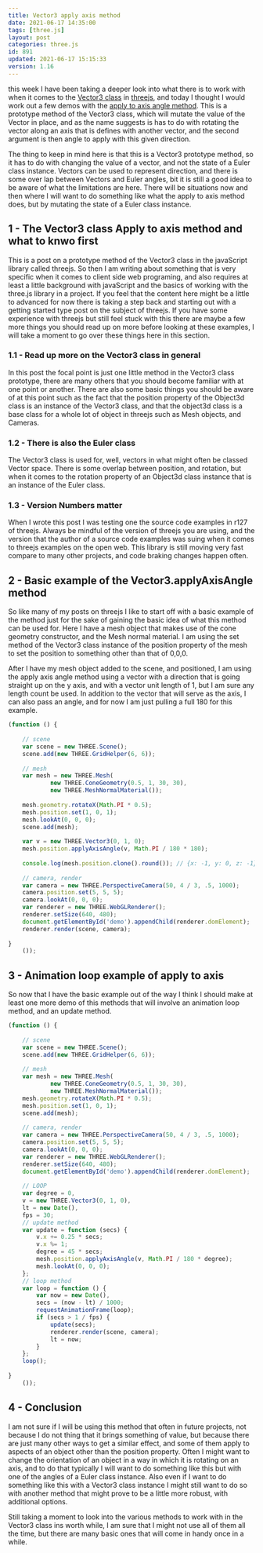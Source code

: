 ```yaml
---
title: Vector3 apply axis method
date: 2021-06-17 14:35:00
tags: [three.js]
layout: post
categories: three.js
id: 891
updated: 2021-06-17 15:15:33
version: 1.16
---
```


this week I have been taking a deeper look into what there is to work with when it comes to the [Vector3 class](/2018/04/15/threejs-vector3/) in [threejs](https://threejs.org/docs/index.html#manual/en/introduction/Creating-a-scene), and today I thought I would work out a few demos with the [apply to axis angle method](https://threejs.org/docs/#api/en/math/Vector3.applyAxisAngle). This is a prototype method of the Vector3 class, which will mutate the value of the Vector in place, and as the name suggests is has to do with rotating the vector along an axis that is defines with another vector, and the second argument is then angle to apply with this given direction.

The thing to keep in mind here is that this is a Vector3 prototype method, so it has to do with changing the value of a vector, and not the state of a Euler class instance. Vectors can be used to represent direction, and there is some over lap between Vectors and Euler angles, bit it is still a good idea to be aware of what the limitations are here. There will be situations now and then where I will want to do something like what the apply to axis method does, but by mutating the state of a Euler class instance.

<!-- more -->

## 1 - The Vector3 class Apply to axis method and what to knwo first

This is a post on a prototype method of the Vector3 class in the javaScript library called threejs. So then I am writing about something that is very specific when it comes to client side web programing, and also requires at least a little background with javaScript and the basics of working with the three.js library in a project. If you feel that the content here might be a little to advanced for now there is taking a step back and starting out with a getting started type post on the subject of threejs. If you have some experience with threejs but still feel stuck with this there are maybe a few more things you should read up on more before looking at these examples, I will take a moment to go over these things here in this section.

### 1.1 - Read up more on the Vector3 class in general

In this post the focal point is just one little method in the Vector3 class prototype, there are many others that you should become familiar with at one point or another. There are also some basic things you should be aware of at this point such as the fact that the position property of the Object3d class is an instance of the Vector3 class, and that the object3d class is a base class for a whole lot of object in threejs such as Mesh objects, and Cameras.

### 1.2 - There is also the Euler class

The Vector3 class is used for, well, vectors in what might often be classed Vector space. There is some overlap between position, and rotation, but when it comes to the rotation property of an Object3d class instance that is an instance of the Euler class.

### 1.3 - Version Numbers matter

When I wrote this post I was testing one the source code examples in r127 of threejs. Always be mindful of the version of threejs you are using, and the version that the author of a source code examples was suing when it comes to threejs examples on the open web. This library is still moving very fast compare to many other projects, and code braking changes happen often.

## 2 - Basic example of the Vector3.applyAxisAngle method

So like many of my posts on threejs I like to start off with a basic example of the method just for the sake of gaining the basic idea of what this method can be used for. Here I have a mesh object that makes use of the cone geometry constructor, and the Mesh normal material. I am using the set method of the Vector3 class instance of the position property of the mesh to set the position to something other than that of 0,0,0. 

After I have my mesh object added to the scene, and positioned, I am using the apply axis angle method using a vector with a direction that is going straight up on the y axis, and with a vector unit length of 1, but I am sure any length count be used. In addition to the vector that will serve as the axis, I can also pass an angle, and for now I am just pulling a full 180 for this example.

```js
(function () {
 
    // scene
    var scene = new THREE.Scene();
    scene.add(new THREE.GridHelper(6, 6));
 
    // mesh
    var mesh = new THREE.Mesh(
            new THREE.ConeGeometry(0.5, 1, 30, 30),
            new THREE.MeshNormalMaterial());
 
    mesh.geometry.rotateX(Math.PI * 0.5);
    mesh.position.set(1, 0, 1);
    mesh.lookAt(0, 0, 0);
    scene.add(mesh);
 
    var v = new THREE.Vector3(0, 1, 0);
    mesh.position.applyAxisAngle(v, Math.PI / 180 * 180);
 
    console.log(mesh.position.clone().round()); // {x: -1, y: 0, z: -1}
 
    // camera, render
    var camera = new THREE.PerspectiveCamera(50, 4 / 3, .5, 1000);
    camera.position.set(5, 5, 5);
    camera.lookAt(0, 0, 0);
    var renderer = new THREE.WebGLRenderer();
    renderer.setSize(640, 480);
    document.getElementById('demo').appendChild(renderer.domElement);
    renderer.render(scene, camera);
 
}
    ());
```

## 3 - Animation loop example of apply to axis

So now that I have the basic example out of the way I think I should make at least one more demo of this methods that will involve an animation loop method, and an update method.

```js
(function () {
 
    // scene
    var scene = new THREE.Scene();
    scene.add(new THREE.GridHelper(6, 6));
 
    // mesh
    var mesh = new THREE.Mesh(
            new THREE.ConeGeometry(0.5, 1, 30, 30),
            new THREE.MeshNormalMaterial());
    mesh.geometry.rotateX(Math.PI * 0.5);
    mesh.position.set(1, 0, 1);
    scene.add(mesh);
 
    // camera, render
    var camera = new THREE.PerspectiveCamera(50, 4 / 3, .5, 1000);
    camera.position.set(5, 5, 5);
    camera.lookAt(0, 0, 0);
    var renderer = new THREE.WebGLRenderer();
    renderer.setSize(640, 480);
    document.getElementById('demo').appendChild(renderer.domElement);
 
    // LOOP
    var degree = 0,
    v = new THREE.Vector3(0, 1, 0),
    lt = new Date(),
    fps = 30;
    // update method
    var update = function (secs) {
        v.x += 0.25 * secs;
        v.x %= 1;
        degree = 45 * secs;
        mesh.position.applyAxisAngle(v, Math.PI / 180 * degree);
        mesh.lookAt(0, 0, 0);
    };
    // loop method
    var loop = function () {
        var now = new Date(),
        secs = (now - lt) / 1000;
        requestAnimationFrame(loop);
        if (secs > 1 / fps) {
            update(secs);
            renderer.render(scene, camera);
            lt = now;
        }
    };
    loop();
 
}
    ());
```

## 4 - Conclusion

I am not sure if I will be using this method that often in future projects, not because I do not thing that it brings something of value, but because there are just many other ways to get a similar effect, and some of them apply to aspects of an object other than the position property. Often I might want to change the orientation of an object in a way in which it is rotating on an axis, and to do that typically I will want to do something like this but with one of the angles of a Euler class instance. Also even if I want to do something like this with a Vector3 class instance I might still want to do so with another method that might prove to be a little more robust, with additional options.

Still taking a moment to look into the various methods to work with in the Vector3 class ins worth while, I am sure that I might not use all of them all the time, but there are many basic ones that will come in handy once in a while.
